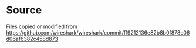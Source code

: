 # Source
Files copied or modified from https://github.com/wireshark/wireshark/commit/ff9212136e82b8b0f878c06d06af6382c458d873